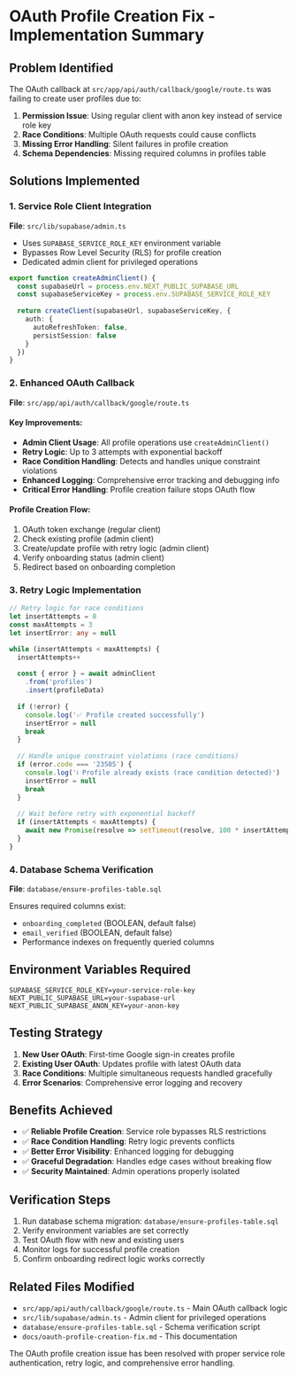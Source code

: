 # OAuth Profile Creation Fix - Implementation Summary

## Problem Identified

The OAuth callback at `src/app/api/auth/callback/google/route.ts` was failing to create user profiles due to:

1. **Permission Issue**: Using regular client with anon key instead of service role key
2. **Race Conditions**: Multiple OAuth requests could cause conflicts
3. **Missing Error Handling**: Silent failures in profile creation
4. **Schema Dependencies**: Missing required columns in profiles table

## Solutions Implemented

### 1. Service Role Client Integration

**File**: `src/lib/supabase/admin.ts`
- Uses `SUPABASE_SERVICE_ROLE_KEY` environment variable
- Bypasses Row Level Security (RLS) for profile creation
- Dedicated admin client for privileged operations

```typescript
export function createAdminClient() {
  const supabaseUrl = process.env.NEXT_PUBLIC_SUPABASE_URL
  const supabaseServiceKey = process.env.SUPABASE_SERVICE_ROLE_KEY
  
  return createClient(supabaseUrl, supabaseServiceKey, {
    auth: {
      autoRefreshToken: false,
      persistSession: false
    }
  })
}
```

### 2. Enhanced OAuth Callback

**File**: `src/app/api/auth/callback/google/route.ts`

#### Key Improvements:
- **Admin Client Usage**: All profile operations use `createAdminClient()`
- **Retry Logic**: Up to 3 attempts with exponential backoff
- **Race Condition Handling**: Detects and handles unique constraint violations
- **Enhanced Logging**: Comprehensive error tracking and debugging info
- **Critical Error Handling**: Profile creation failure stops OAuth flow

#### Profile Creation Flow:
1. OAuth token exchange (regular client)
2. Check existing profile (admin client)
3. Create/update profile with retry logic (admin client)
4. Verify onboarding status (admin client)
5. Redirect based on onboarding completion

### 3. Retry Logic Implementation

```typescript
// Retry logic for race conditions
let insertAttempts = 0
const maxAttempts = 3
let insertError: any = null

while (insertAttempts < maxAttempts) {
  insertAttempts++
  
  const { error } = await adminClient
    .from('profiles')
    .insert(profileData)
  
  if (!error) {
    console.log('✅ Profile created successfully')
    insertError = null
    break
  }
  
  // Handle unique constraint violations (race conditions)
  if (error.code === '23505') {
    console.log('ℹ️ Profile already exists (race condition detected)')
    insertError = null
    break
  }
  
  // Wait before retry with exponential backoff
  if (insertAttempts < maxAttempts) {
    await new Promise(resolve => setTimeout(resolve, 100 * insertAttempts))
  }
}
```

### 4. Database Schema Verification

**File**: `database/ensure-profiles-table.sql`

Ensures required columns exist:
- `onboarding_completed` (BOOLEAN, default false)
- `email_verified` (BOOLEAN, default false)
- Performance indexes on frequently queried columns

## Environment Variables Required

```env
SUPABASE_SERVICE_ROLE_KEY=your-service-role-key
NEXT_PUBLIC_SUPABASE_URL=your-supabase-url
NEXT_PUBLIC_SUPABASE_ANON_KEY=your-anon-key
```

## Testing Strategy

1. **New User OAuth**: First-time Google sign-in creates profile
2. **Existing User OAuth**: Updates profile with latest OAuth data
3. **Race Conditions**: Multiple simultaneous requests handled gracefully
4. **Error Scenarios**: Comprehensive error logging and recovery

## Benefits Achieved

- ✅ **Reliable Profile Creation**: Service role bypasses RLS restrictions
- ✅ **Race Condition Handling**: Retry logic prevents conflicts
- ✅ **Better Error Visibility**: Enhanced logging for debugging
- ✅ **Graceful Degradation**: Handles edge cases without breaking flow
- ✅ **Security Maintained**: Admin operations properly isolated

## Verification Steps

1. Run database schema migration: `database/ensure-profiles-table.sql`
2. Verify environment variables are set correctly
3. Test OAuth flow with new and existing users
4. Monitor logs for successful profile creation
5. Confirm onboarding redirect logic works correctly

## Related Files Modified

- `src/app/api/auth/callback/google/route.ts` - Main OAuth callback logic
- `src/lib/supabase/admin.ts` - Admin client for privileged operations  
- `database/ensure-profiles-table.sql` - Schema verification script
- `docs/oauth-profile-creation-fix.md` - This documentation

The OAuth profile creation issue has been resolved with proper service role authentication, retry logic, and comprehensive error handling.